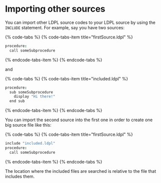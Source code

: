 # Importing other sources

You can import other LDPL source codes to your LDPL source by using the `INCLUDE` statement. For example, say you have two sources:

{% code-tabs %}
{% code-tabs-item title="firstSource.ldpl" %}
```coffeescript
procedure:
  call someSubprocedure
```
{% endcode-tabs-item %}
{% endcode-tabs %}

and

{% code-tabs %}
{% code-tabs-item title="included.ldpl" %}
```coffeescript
procedure:
  sub someSubprocedure
    display "Hi there!"
  end sub
```
{% endcode-tabs-item %}
{% endcode-tabs %}

You can import the second source into the first one in order to create one big source file like this:

{% code-tabs %}
{% code-tabs-item title="firstSource.ldpl" %}
```coffeescript
include "included.ldpl"
procedure:
  call someSubprocedure
```
{% endcode-tabs-item %}
{% endcode-tabs %}

The location where the included files are searched is relative to the file that includes them.

